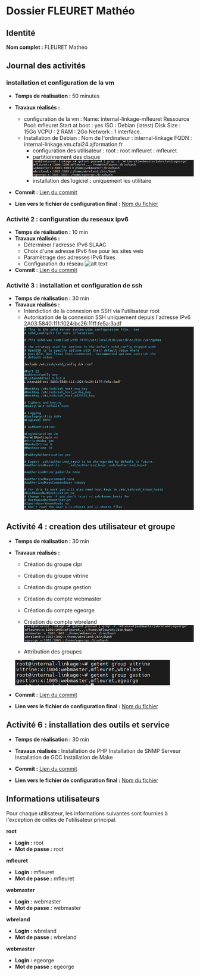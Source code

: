 # Dossier FLEURET Mathéo

## Identité
**Nom complet :** FLEURET Mathéo

## Journal des activités

### installation et configuration de la vm
- **Temps de réalisation :** 50 minutes
- **Travaux réalisés :** 
   - configuration de la vm  : 
     Name: internal-linkage-mfleuret
     Ressource Pool: mfleuret
     Start at boot : yes
     ISO : Debian (latest)
     Disk Size : 15Go
     VCPU : 2
     RAM : 2Go
     Network : 1 interface.
   - Installation de Debian : 
     Nom de l'ordinateur : internal-linkage 
     FQDN : internal-linkage.vm.cfai24.ajformation.fr
     - configuration des utilisateur : 
        root : root
        mfleuret : mfleuret
      - partitionnement des disque
      ![alt text](image.png)
      - installation des logiciel : 
        uniquement les utilitaire
      
- **Commit :** [Lien du commit](URL_DU_COMMIT)
- **Lien vers le fichier de configuration final :** [Nom du fichier](URL_DU_FICHIER)

### Activité 2 : configuration du reseaux ipv6
- **Temps de réalisation :** 10 min
- **Travaux réalisés :** 
   - Déterminer l'adresse IPv6 SLAAC
  - Choix d'une adresse IPv6 fixe pour les sites web
  - Paramètrage des adresses IPv6 fixes
  - Configuration du réseau
   ![alt text](\configuration\network.png)
- **Commit :** [Lien du commit](URL_DU_COMMIT)


### Activité 3 : installation et configuration de ssh 
- **Temps de réalisation :** 30 min
- **Travaux réalisés :** 
  - Interdiction de la connexion en SSH via l'utilisateur root
  - Autorisation de la connexion SSH uniquement depuis l'adresse IPv6 2A03:5840:111:1024:bc26:11ff:fe5a:3adf
  ![alt text](ssh.png)

## Activité 4 : creation des utilisateur et groupe  
- **Temps de réalisation :** 30 min
- **Travaux réalisés :** 

  - Création du groupe clpr
  - Création du groupe vitrine
  - Création du groupe gestion
  

  - Création du compte webmaster
  - Création du compte egeorge
  - Création du compte wbreland
  ![alt text](image.png)

  - Attribution des groupes
  
  ![alt text](image-1.png)


  
   
- **Commit :** [Lien du commit](URL_DU_COMMIT)
- **Lien vers le fichier de configuration final :** [Nom du fichier](URL_DU_FICHIER)

## Activité 6 : installation des outils et service
- **Temps de réalisation :** 30 min
- **Travaux réalisés :** 
Installation de PHP
Installation de SNMP Serveur
Installation de GCC
Installation de Make
  
   
- **Commit :** [Lien du commit](URL_DU_COMMIT)
- **Lien vers le fichier de configuration final :** [Nom du fichier](URL_DU_FICHIER)
## Informations utilisateurs

Pour chaque utilisateur, les informations suivantes sont fournies à l'exception de celles de l'utilisateur principal.


**root**
- **Login :** root
- **Mot de passe :** root

**mfleuret**
- **Login :** mfleuret  
- **Mot de passe :** mfleuret

**webmaster**
- **Login :** webmaster  
- **Mot de passe :** webmaster

**wbreland**
- **Login :** wbreland  
- **Mot de passe :** wbreland

**webmaster**
- **Login :** egeorge  
- **Mot de passe :** egeorge